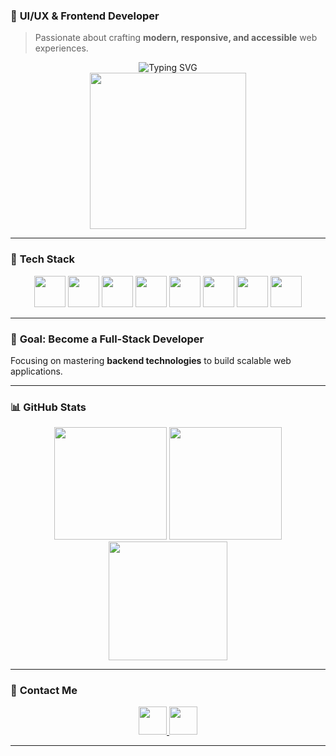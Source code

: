 <!-- README.md -->

### 🎨 **UI/UX & Frontend Developer**  
> Passionate about crafting **modern, responsive, and accessible** web experiences.  

<div align="center">
  <img src="https://readme-typing-svg.demolab.com?font=Fira+Code&weight=600&size=32&duration=4000&pause=1000&color=36BCF7&center=true&width=700&lines=Coffee+Lover+%E2%98%95" alt="Typing SVG" />
</div>
<div align="center">
<img height="250" src="https://media1.giphy.com/media/v1.Y2lkPTc5MGI3NjExN2J4dmluMnhxajE2amV5bmp1aDdidnkxZXp2bHZuaXltMnZwZ3QxcCZlcD12MV9pbnRlcm5hbF9naWZfYnlfaWQmY3Q9Zw/ex5WFJM3hioHAIu5Vy/giphy.gif" />

</div>

---

### 🚀 **Tech Stack**  
<div align="center">
  <img src="https://cdn.jsdelivr.net/gh/devicons/devicon/icons/javascript/javascript-original.svg" height="50" />
  <img src="https://cdn.jsdelivr.net/gh/devicons/devicon/icons/typescript/typescript-original.svg" height="50" />
  <img src="https://cdn.jsdelivr.net/gh/devicons/devicon/icons/react/react-original.svg" height="50" />
  <img src="https://cdn.jsdelivr.net/gh/devicons/devicon/icons/html5/html5-original.svg" height="50" />
  <img src="https://cdn.jsdelivr.net/gh/devicons/devicon/icons/css3/css3-original.svg" height="50" />
  <img src="https://cdn.jsdelivr.net/gh/devicons/devicon/icons/tailwindcss/tailwindcss-original-wordmark.svg" height="50" />
  <img src="https://cdn.jsdelivr.net/gh/devicons/devicon/icons/figma/figma-original.svg" height="50" />
  <img src="https://cdn.jsdelivr.net/gh/devicons/devicon/icons/vscode/vscode-original.svg" height="50" />
</div>

---

### 🎯 **Goal: Become a Full-Stack Developer**  
Focusing on mastering **backend technologies** to build scalable web applications.  

---

### 📊 **GitHub Stats**  
<div align="center">
  <img src="https://github-readme-stats.vercel.app/api?username=duchoang2407&show_icons=true&theme=dracula&count_private=true&hide_border=true" height="180" />
  <img src="https://github-readme-stats.vercel.app/api/top-langs?username=duchoang2407&layout=compact&theme=dracula&hide_border=true" height="180" />
  <img src="https://github-readme-streak-stats.herokuapp.com/?user=duchoang2407&theme=dracula&hide_border=true" height="190" />
</div>

---

### 💌 **Contact Me**  
<div align="center">
  <a href="hoangndse184443@fpt.edu.vn">
    <img src="https://img.shields.io/static/v1?message=Gmail&logo=gmail&label=&color=D14836&logoColor=white&style=for-the-badge" height="45" />
  </a>
  <a href="https://www.facebook.com/profile.php?id=100081094806494">
    <img src="https://img.shields.io/static/v1?message=Facebook&logo=facebook&label=&color=1877F2&logoColor=white&style=for-the-badge" height="45" />
  </a>
</div>

---
